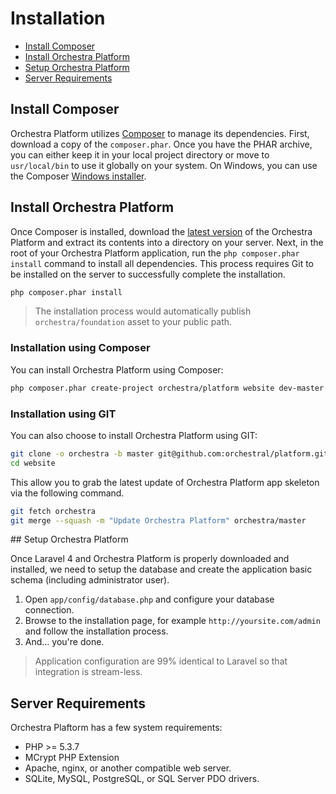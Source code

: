 Installation
==============

* [Install Composer](#install-composer)
* [Install Orchestra Platform](#install-orchestra-platform)
* [Setup Orchestra Platform](#setup-orchestra-platform)
* [Server Requirements](#server-requirement)

## Install Composer

Orchestra Platform utilizes [Composer](http://getcomposer.org/) to manage its dependencies. First, download a copy of the `composer.phar`. Once you have the PHAR archive, you can either keep it in your local project directory or move to `usr/local/bin` to use it globally on your system. On Windows, you can use the Composer [Windows installer](https://getcomposer.org/Composer-Setup.exe).

## Install Orchestra Platform

Once Composer is installed, download the [latest version](https://github.com/orchestral/platform/archive/master.zip) of the Orchestra Platform and extract its contents into a directory on your server. Next, in the root of your Orchestra Platform application, run the `php composer.phar install` command to install all dependencies. This process requires Git to be installed on the server to successfully complete the installation.

```bash
php composer.phar install
```

> The installation process would automatically publish `orchestra/foundation` asset to your public path.

### Installation using Composer

You can install Orchestra Platform using Composer:

```bash
php composer.phar create-project orchestra/platform website dev-master --prefer-dist
```

### Installation using GIT

You can also choose to install Orchestra Platform using GIT:

```bash
git clone -o orchestra -b master git@github.com:orchestral/platform.git website
cd website
```

This allow you to grab the latest update of Orchestra Platform app skeleton via the following command.

```bash
git fetch orchestra
git merge --squash -m "Update Orchestra Platform" orchestra/master
```

</article>

<article id="setup-orchestra">
## Setup Orchestra Platform

Once Laravel 4 and Orchestra Platform is properly downloaded and installed, we need to setup the database and create the application basic schema (including administrator user). 

1. Open `app/config/database.php` and configure your database connection.
2. Browse to the installation page, for example `http://yoursite.com/admin` and follow the installation process.
3. And... you're done.

> Application configuration are 99% identical to Laravel so that integration is stream-less.

## Server Requirements

Orchestra Plaftorm has a few system requirements:

* PHP >= 5.3.7
* MCrypt PHP Extension
* Apache, nginx, or another compatible web server.
* SQLite, MySQL, PostgreSQL, or SQL Server PDO drivers.
